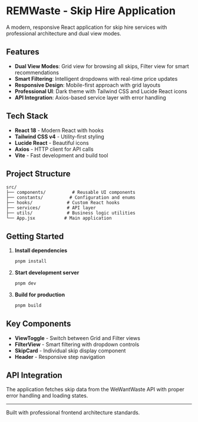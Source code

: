 # REMWaste - Skip Hire Application

A modern, responsive React application for skip hire services with professional architecture and dual view modes.

## Features

- **Dual View Modes**: Grid view for browsing all skips, Filter view for smart recommendations
- **Smart Filtering**: Intelligent dropdowns with real-time price updates
- **Responsive Design**: Mobile-first approach with grid layouts
- **Professional UI**: Dark theme with Tailwind CSS and Lucide React icons
- **API Integration**: Axios-based service layer with error handling

## Tech Stack

- **React 18** - Modern React with hooks
- **Tailwind CSS v4** - Utility-first styling
- **Lucide React** - Beautiful icons
- **Axios** - HTTP client for API calls
- **Vite** - Fast development and build tool

## Project Structure

```
src/
├── components/          # Reusable UI components
├── constants/          # Configuration and enums
├── hooks/             # Custom React hooks
├── services/          # API layer
├── utils/             # Business logic utilities
└── App.jsx           # Main application
```

## Getting Started

1. **Install dependencies**
   ```bash
   pnpm install
   ```

2. **Start development server**
   ```bash
   pnpm dev
   ```

3. **Build for production**
   ```bash
   pnpm build
   ```

## Key Components

- **ViewToggle** - Switch between Grid and Filter views
- **FilterView** - Smart filtering with dropdown controls
- **SkipCard** - Individual skip display component
- **Header** - Responsive step navigation

## API Integration

The application fetches skip data from the WeWantWaste API with proper error handling and loading states.

---

Built with professional frontend architecture standards.
